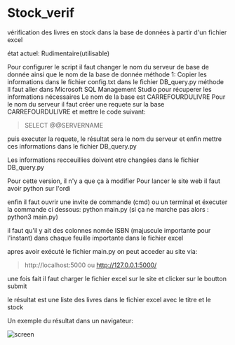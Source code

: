 # Stock_verif
vérification des livres en stock dans la base de données à partir d'un fichier excel

état actuel: Rudimentaire(utilisable)

Pour configurer le script il faut changer le nom du serveur de base de donnée ainsi que le nom de la base de donnée
méthode 1:
Copier les informations dans le fichier config.txt dans le fichier DB_query.py
méthode
Il faut aller dans Microsoft SQL Management Studio pour récuperer les informations nécessaires
Le nom de la base est CARREFOURDULIVRE 
Pour le nom du serveur il faut créer une requete sur la base CARREFOURDULIVRE et mettre le code suivant: 
>SELECT @@SERVERNAME 
  
puis executer la requete, le résultat sera le nom du serveur et enfin mettre ces informations dans le fichier DB_query.py


Les informations recceuillies doivent etre changées dans le fichier DB_query.py

Pour cette version, il n'y a que ça à modifier
Pour lancer le site web il faut avoir python sur l'ordi 

enfin il faut ouvrir une invite de commande (cmd) ou un terminal et éxecuter la commande ci dessous:
python main.py (si ça ne marche pas alors : python3 main.py)

il faut qu'il y ait des colonnes nomée ISBN (majuscule importante pour l'instant) dans chaque feuille importante dans le fichier excel

apres avoir exécuté le fichier main.py on peut acceder au site via:
>http://localhost:5000 ou http://127.0.0.1:5000/

une fois fait il faut charger le fichier excel sur le site et clicker sur le boutton submit

le résultat est une liste des livres dans le fichier excel avec le titre et le stock

Un exemple du résultat dans un navigateur:

![screen](https://user-images.githubusercontent.com/22305318/202291708-8a2391fc-a642-4f56-8995-a4c646647d14.png)

